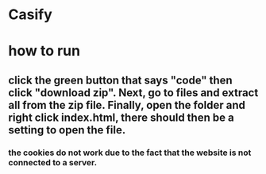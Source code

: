 # Casify

# how to run
## click the green button that says "code" then click "download zip". Next, go to files and extract all from the zip file. Finally, open the folder and right click index.html, there should then be a setting to open the file.

### the cookies do not work due to the fact that the website is not connected to a server.
